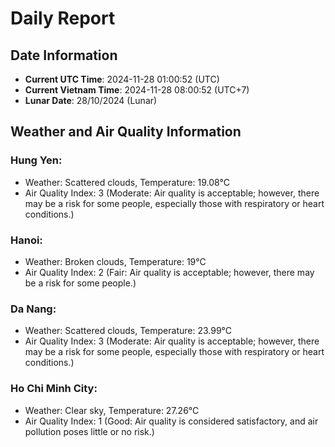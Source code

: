 # Daily Report
## Date Information
- **Current UTC Time**: 2024-11-28 01:00:52 (UTC)
- **Current Vietnam Time**: 2024-11-28 08:00:52 (UTC+7)
- **Lunar Date**: 28/10/2024 (Lunar)

## Weather and Air Quality Information

### Hung Yen:
- Weather: Scattered clouds, Temperature: 19.08°C
- Air Quality Index: 3 (Moderate: Air quality is acceptable; however, there may be a risk for some people, especially those with respiratory or heart conditions.)

### Hanoi:
- Weather: Broken clouds, Temperature: 19°C
- Air Quality Index: 2 (Fair: Air quality is acceptable; however, there may be a risk for some people.)

### Da Nang:
- Weather: Scattered clouds, Temperature: 23.99°C
- Air Quality Index: 3 (Moderate: Air quality is acceptable; however, there may be a risk for some people, especially those with respiratory or heart conditions.)

### Ho Chi Minh City:
- Weather: Clear sky, Temperature: 27.26°C
- Air Quality Index: 1 (Good: Air quality is considered satisfactory, and air pollution poses little or no risk.)
